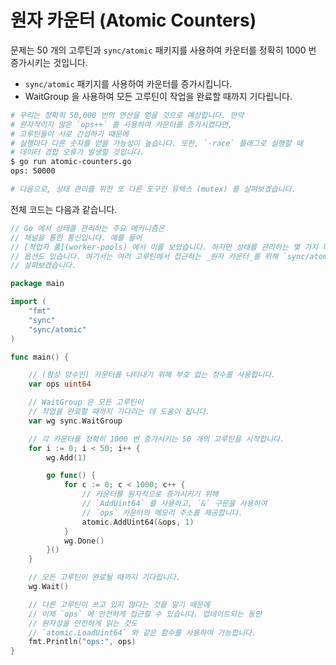 # 원자 카운터 (Atomic Counters)

문제는 50 개의 고루틴과 `sync/atomic` 패키지를 사용하여 카운터를 정확히 1000 번 증가시키는 것입니다.

- `sync/atomic` 패키지를 사용하여 카운터를 증가시킵니다.
- WaitGroup 을 사용하여 모든 고루틴이 작업을 완료할 때까지 기다립니다.

```sh
# 우리는 정확히 50,000 번의 연산을 얻을 것으로 예상합니다. 만약
# 원자적이지 않은 `ops++` 를 사용하여 카운터를 증가시켰다면,
# 고루틴들이 서로 간섭하기 때문에
# 실행마다 다른 숫자를 얻을 가능성이 높습니다. 또한, `-race` 플래그로 실행할 때
# 데이터 경합 오류가 발생할 것입니다.
$ go run atomic-counters.go
ops: 50000

# 다음으로, 상태 관리를 위한 또 다른 도구인 뮤텍스 (mutex) 를 살펴보겠습니다.
```

전체 코드는 다음과 같습니다.

```go
// Go 에서 상태를 관리하는 주요 메커니즘은
// 채널을 통한 통신입니다. 예를 들어
// [작업자 풀](worker-pools) 에서 이를 보았습니다. 하지만 상태를 관리하는 몇 가지 다른
// 옵션도 있습니다. 여기서는 여러 고루틴에서 접근하는 _원자 카운터_를 위해 `sync/atomic` 패키지를 사용하는 방법을
// 살펴보겠습니다.

package main

import (
	"fmt"
	"sync"
	"sync/atomic"
)

func main() {

	// (항상 양수인) 카운터를 나타내기 위해 부호 없는 정수를 사용합니다.
	var ops uint64

	// WaitGroup 은 모든 고루틴이
	// 작업을 완료할 때까지 기다리는 데 도움이 됩니다.
	var wg sync.WaitGroup

	// 각 카운터를 정확히 1000 번 증가시키는 50 개의 고루틴을 시작합니다.
	for i := 0; i < 50; i++ {
		wg.Add(1)

		go func() {
			for c := 0; c < 1000; c++ {
				// 카운터를 원자적으로 증가시키기 위해
				// `AddUint64` 를 사용하고, `&` 구문을 사용하여
				// `ops` 카운터의 메모리 주소를 제공합니다.
				atomic.AddUint64(&ops, 1)
			}
			wg.Done()
		}()
	}

	// 모든 고루틴이 완료될 때까지 기다립니다.
	wg.Wait()

	// 다른 고루틴이 쓰고 있지 않다는 것을 알기 때문에
	// 이제 `ops` 에 안전하게 접근할 수 있습니다. 업데이트되는 동안
	// 원자성을 안전하게 읽는 것도
	// `atomic.LoadUint64` 와 같은 함수를 사용하여 가능합니다.
	fmt.Println("ops:", ops)
}
```
